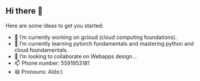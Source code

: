 ## Hi there 👋

Here are some ideas to get you started:

- 🔭 I’m currently working on gcloud (cloud computing foundations).
- 🌱 I’m currently learning pytorch fundamentals and mastering python and cloud foundamentals.
- 👯 I’m looking to collaborate on Webapps design...
- 📫 Phone number: 5591953181
- 😄 Pronouns: Aldo:)

